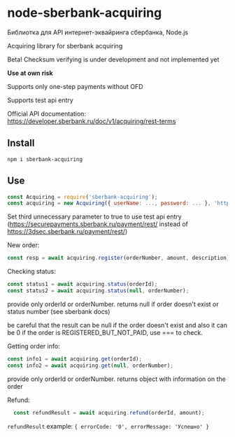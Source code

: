 # node-sberbank-acquiring
Библиотка для API интернет-эквайринга сбербанка, Node.js

Acquiring library for sberbank acquiring

Beta! Checksum verifying is under development and not implemented yet

**Use at own risk**

Supports only one-step payments without OFD

Supports test api entry

Official API documentation: https://developer.sberbank.ru/doc/v1/acquiring/rest-terms

## Install
`npm i sberbank-acquiring`

## Use

```javascript
const Acquiring = require('sberbank-acquiring');
const acquiring = new Acquiring({ userName: ..., password: ... }, 'https://success_link'[, true]);
```
Set third unnecessary parameter to true to use test api entry (https://securepayments.sberbank.ru/payment/rest/ instead of https://3dsec.sberbank.ru/payment/rest/)

New order:
```javascript
const resp = await acquiring.register(orderNumber, amount, description);
```

Checking status:
```javascript
const status1 = await acquiring.status(orderId);
const status2 = await acquiring.status(null, orderNumber);
```
provide only orderId or orderNumber.
returns null if order doesn't exist or status number (see sberbank docs)

be careful that the result can be null if the order doesn't exist and also it can be 0 if the order is REGISTERED_BUT_NOT_PAID, use === to check.

Getting order info:
```javascript
const info1 = await acquiring.get(orderId);
const info2 = await acquiring.get(null, orderNumber);
```
provide only orderId or orderNumber.
returns object with information on the order

Refund:
```javascript
  const refundResult = await acquiring.refund(orderId, amount);
```

`refundResult` example: `{ errorCode: '0', errorMessage: 'Успешно' }`

